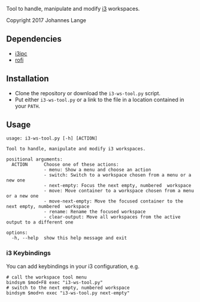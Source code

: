 Tool to handle, manipulate and modify [i3](http://i3wm.org/) workspaces.

Copyright 2017 Johannes Lange


## Dependencies
- [i3ipc](http://i3ipc-python.readthedocs.io/)
- [rofi](https://davedavenport.github.io/rofi/)


## Installation
- Clone the repository or download the `i3-ws-tool.py` script.
- Put either `i3-ws-tool.py` or a link to the file in a location contained in your `PATH`.

## Usage
```
usage: i3-ws-tool.py [-h] [ACTION]

Tool to handle, manipulate and modify i3 workspaces.

positional arguments:
  ACTION      Choose one of these actions:
              - menu: Show a menu and choose an action
              - switch: Switch to a workspace chosen from a menu or a new one
              - next-empty: Focus the next empty, numbered  workspace
              - move: Move container to a workspace chosen from a menu or a new one
              - move-next-empty: Move the focused container to the next empty, numbered  workspace
              - rename: Rename the focused workspace
              - clear-output: Move all workspaces from the active output to a different one

options:
  -h, --help  show this help message and exit
```

### i3 Keybindings
You can add keybindings in your i3 configuration, e.g.
```
# call the workspace tool menu
bindsym $mod+F8 exec "i3-ws-tool.py"
# switch to the next empty, numbered workspace
bindsym $mod+n exec "i3-ws-tool.py next-empty"
```
